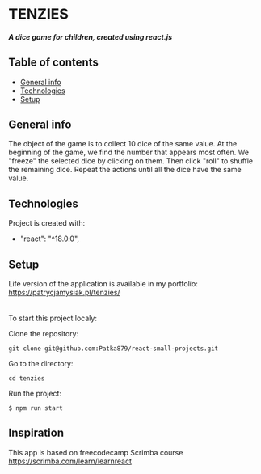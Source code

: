 # TENZIES
##### A dice game for children, created using react.js
## Table of contents
* [General info](#general-info)
* [Technologies](#technologies)
* [Setup](#setup)
## General info
The object of the game is to collect 10 dice of the same value. At the beginning of the game, we find the number that appears most often. We "freeze" the selected dice by clicking on them. Then click "roll" to shuffle the remaining dice. Repeat the actions until all the dice have the same value.
## Technologies
Project is created with:
* "react": "^18.0.0",
## Setup 
Life version of the application is available in my portfolio: https://patrycjamysiak.pl/tenzies/
<br><br><br>
To start this project localy:

Clone the repository:
```
git clone git@github.com:Patka879/react-small-projects.git
```
Go to the directory:
```
cd tenzies
```
Run the project:
```
$ npm run start
```
## Inspiration
This app is based on freecodecamp Scrimba course https://scrimba.com/learn/learnreact
